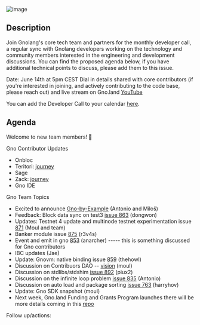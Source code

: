 ![image](https://user-images.githubusercontent.com/117160070/235721406-ae52908d-1d54-4c58-86b6-6b70a1e880b6.png)


## Description 

Join Gnolang's core tech team and partners for the monthly developer call, a regular sync with Gnolang developers working on the technology and community members interested in the engineering and development discussions. You can find the proposed agenda below, if you have additional technical points to discuss, please add them to this issue.

Date: June 14th at 5pm CEST
Dial in details shared with core contributors (if you're interested in joining, and actively contributing to the code base, please reach out) and live stream on Gno.land [YouTube](https://www.youtube.com/@_gnoland/featured)

You can add the Developer Call to your calendar [here](https://calendar.google.com/calendar/u/0?cid=Y18xZTVlY2M4NWNhYzY3ZDBiZGE5ZDI3YWRmZjRlOTBiZDMyMjY4ZjI1YTYyMmExZGViODQyMjEwMzllODc4OWEyQGdyb3VwLmNhbGVuZGFyLmdvb2dsZS5jb20).


## Agenda

Welcome to new team members! 🥳

Gno Contributor Updates
* Onbloc
* Teritori: [journey](https://github.com/gnolang/hackerspace/issues/7)
* Sage
* Zack: [journey](https://github.com/gnolang/hackerspace/issues/2)
* Gno IDE

Gno Team Topics


* Excited to announce [Gno-by-Example](https://gno-by-example.com/) (Antonio and Miloš)
* Feedback: Block data sync on test3 [issue 863](https://github.com/gnolang/gno/issues/863) (dongwon)
* Updates: Testnet 4 update and multinode testnet experimentation issue [871](https://github.com/gnolang/gno/pull/871) (Moul and team)
* Banker module issue [875](https://github.com/gnolang/gno/pull/875) (r3v4s)
* Event and emit in gno [853](https://github.com/gnolang/gno/pull/853) (anarcher)
----- this is something discussed for Gno contributors
* IBC updates (Jae)
* Update: Gnovm: native binding issue [859](https://github.com/gnolang/gno/pull/859) (thehowl)
* Discussion on Contribuors DAO -- [vision](https://github.com/gnolang/gno/issues/872) (moul) 
* Discussion on stdlibs/stdshim [issue 892](https://github.com/gnolang/gno/issues/892) (piux2)
* Discussion on the infinite loop problem [issue 835](https://github.com/gnolang/gno/issues/835) (Antonio)
* Discussion on auto load and package sorting [issue 763](https://github.com/gnolang/gno/pull/763) (harryhov)
* Update: Gno SDK snapshot (moul)
* Next week, Gno.land Funding and Grants Program launches there will be more details coming in this [repo](https://github.com/gnolang/ecosystem-fund-grants)



Follow up/actions:


